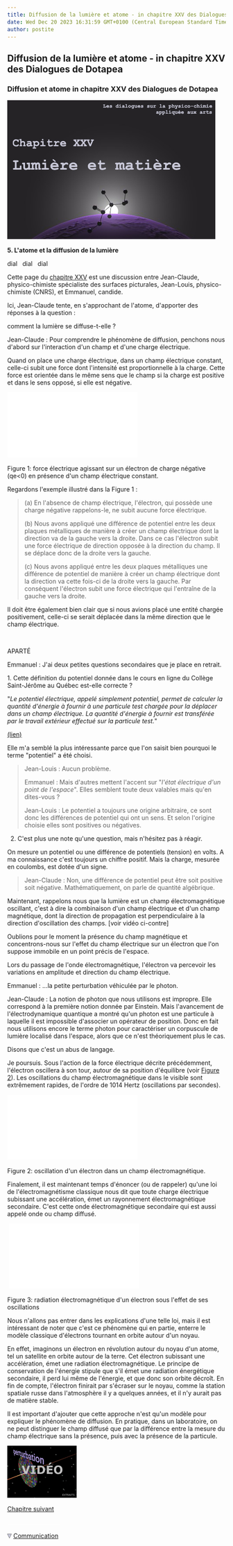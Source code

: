 ```yaml
---
title: Diffusion de la lumière et atome - in chapitre XXV des Dialogues de Dotapea
date: Wed Dec 20 2023 16:31:59 GMT+0100 (Central European Standard Time)
author: postite
---
```


## Diffusion de la lumière et atome - in chapitre XXV des Dialogues de Dotapea
### Diffusion et atome in chapitre XXV des Dialogues de Dotapea
   ![](images/chap25planetemolecule.jpg)

**5\. L'atome et la diffusion de la lumière**

dial   dial   dial

Cette page du [chapitre XXV](chap25lumiereetmatiere.html) est une discussion entre Jean-Claude, physico-chimiste spécialiste des surfaces picturales, Jean-Louis, physico-chimiste (CNRS), et Emmanuel, candide.

Ici, Jean-Claude tente, en s'approchant de l'atome, d'apporter des réponses à la question :

comment la lumière se diffuse-t-elle ?

Jean-Claude : Pour comprendre le phénomène de diffusion, penchons nous d'abord sur l'interaction d'un champ et d'une charge électrique.

Quand on place une charge électrique, dans un champ électrique constant, celle-ci subit une force dont l'intensité est proportionnelle à la charge. Cette force est orientée dans le même sens que le champ si la charge est positive et dans le sens opposé, si elle est négative. 

![](images/chap25diffusionschema010.html)

  
Figure 1: force électrique agissant sur un électron de charge négative (qe<0) en présence d'un champ électrique constant.

  
Regardons l'exemple illustré dans la Figure 1 :

> (a) En l'absence de champ électrique, l'électron, qui possède une charge négative rappelons-le, ne subit aucune force électrique.
> 
>   
> (b) Nous avons appliqué une différence de potentiel entre les deux plaques métalliques de manière à créer un champ électrique dont la direction va de la gauche vers la droite. Dans ce cas l'électron subit une force électrique de direction opposée à la direction du champ. Il se déplace donc de la droite vers la gauche.
> 
>   
> (c) Nous avons appliqué entre les deux plaques métalliques une différence de potentiel de manière à créer un champ électrique dont la direction va cette fois-ci de la droite vers la gauche. Par conséquent l'électron subit une force électrique qui l'entraîne de la gauche vers la droite.

  
Il doit être également bien clair que si nous avions placé une entité chargée positivement, celle-ci se serait déplacée dans la même direction que le champ électrique.

 

APARTÉ

Emmanuel : J'ai deux petites questions secondaires que je place en retrait.

1\. Cette définition du potentiel donnée dans le cours en ligne du Collège Saint-Jérôme au Québec est-elle correcte ?

"_Le potentiel électrique, appelé simplement potentiel, permet de calculer la quantité d'énergie à fournir à une particule test chargée pour la déplacer dans un champ électrique. La quantité d'énergie à fournir est transférée par le travail extérieur effectué sur la particule test._"

[(lien)](http://cours.cegep-st-jerome.qc.ca/203-201-r.f/partie1/chap4/section1.htm)

Elle m'a semblé la plus intéressante parce que l'on saisit bien pourquoi le terme "potentiel" a été choisi.

> Jean-Louis : Aucun problème.
> 
> Emmanuel : Mais d'autres mettent l'accent sur "_l'état électrique d'un point de l'espace_". Elles semblent toute deux valables mais qu'en dites-vous ?
> 
> Jean-Louis : Le potentiel a toujours une origine arbitraire, ce sont donc les différences de potentiel qui ont un sens. Et selon l'origine choisie elles sont positives ou négatives.

2. C'est plus une note qu'une question, mais n'hésitez pas à réagir.

On mesure un potentiel ou une différence de potentiels (tension) en volts. A ma connaissance c'est toujours un chiffre positif. Mais la charge, mesurée en coulombs, est dotée d'un signe.

> Jean-Claude : Non, une différence de potentiel peut être soit positive soit négative. Mathématiquement, on parle de quantité algébrique.

Maintenant, rappelons nous que la lumière est un champ électromagnétique oscillant, c'est à dire la combinaison d'un champ électrique et d'un champ magnétique, dont la direction de propagation est perpendiculaire à la direction d'oscillation des champs. \[voir vidéo ci-contre\]

Oublions pour le moment la présence du champ magnétique et concentrons-nous sur l'effet du champ électrique sur un électron que l'on suppose immobile en un point précis de l'espace.

  
Lors du passage de l'onde électromagnétique, l'électron va percevoir les variations en amplitude et direction du champ électrique.

Emmanuel : ...la petite perturbation véhiculée par le photon.

Jean-Claude : La notion de photon que nous utilisons est impropre. Elle correspond à la première notion donnée par Einstein. Mais l'avancement de l'électrodynamique quantique a montré qu'un photon est une particule à laquelle il est impossible d'associer un opérateur de position. Donc en fait nous utilisons encore le terme photon pour caractériser un corpuscule de lumière localisé dans l'espace, alors que ce n'est théoriquement plus le cas.

Disons que c'est un abus de langage.

Je poursuis. Sous l'action de la force électrique décrite précédemment, l'électron oscillera à son tour, autour de sa position d'équilibre (voir [Figure 2](chap25diffusionetatome.html#figure2)). Les oscillations du champ électromagnétique dans le visible sont extrêmement rapides, de l'ordre de 1014 Hertz (oscillations par secondes).

![](images/chap25diffusionschema020.html)

  
Figure 2: oscillation d'un électron dans un champ électromagnétique.

Finalement, il est maintenant temps d'énoncer (ou de rappeler) qu'une loi de l'électromagnétisme classique nous dit que toute charge électrique subissant une accélération, émet un rayonnement électromagnétique secondaire. C'est cette onde électromagnétique secondaire qui est aussi appelé onde ou champ diffusé.

 ![](images/chap25diffusionschema030.html)

Figure 3: radiation électromagnétique d'un électron sous l'effet de ses oscillations

Nous n'allons pas entrer dans les explications d'une telle loi, mais il est intéressant de noter que c'est ce phénomène qui en partie, enterre le modèle classique d'électrons tournant en orbite autour d'un noyau.

En effet, imaginons un électron en révolution autour du noyau d'un atome, tel un satellite en orbite autour de la terre. Cet électron subissant une accélération, émet une radiation électromagnétique. Le principe de conservation de l'énergie stipule que s'il émet une radiation énergétique secondaire, il perd lui même de l'énergie, et que donc son orbite décroît. En fin de compte, l'électron finirait par s'écraser sur le noyau, comme la station spatiale russe dans l'atmosphère il y a quelques années, et il n'y aurait pas de matière stable.

Il est important d'ajouter que cette approche n'est qu'un modèle pour expliquer le phénomène de diffusion. En pratique, dans un laboratoire, on ne peut distinguer le champ diffusé que par la différence entre la mesure du champ électrique sans la présence, puis avec la présence de la particule.

[![](images/chap25propalumiere.jpg)](players/propalumiere/index.html)

[Chapitre suivant](chap26magnetisme.html)



 ![](images/transparent122x1.gif)

 ![](images/flechebas.gif) [Communication](http://www.artrealite.com/annonceurs.htm)